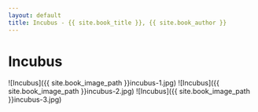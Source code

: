 ```yaml
---
layout: default
title: Incubus - {{ site.book_title }}, {{ site.book_author }}
---
```


# Incubus

![Incubus]({{ site.book_image_path }}incubus-1.jpg)
![Incubus]({{ site.book_image_path }}incubus-2.jpg)
![Incubus]({{ site.book_image_path }}incubus-3.jpg)
